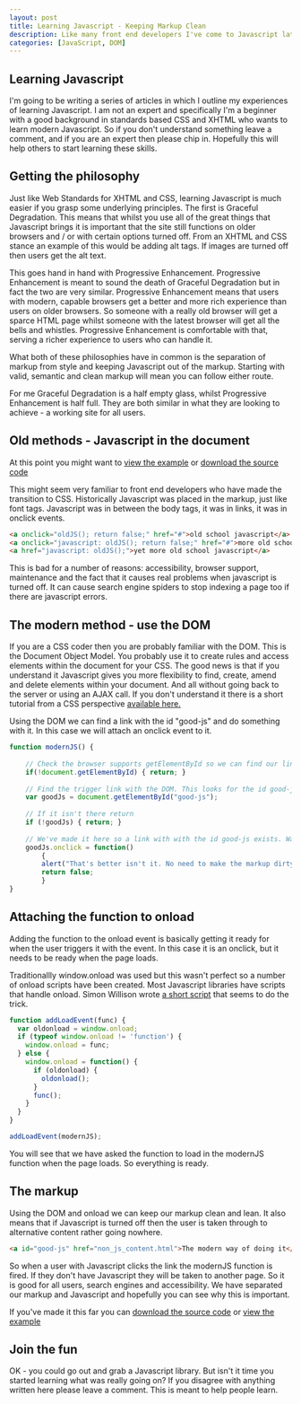 ```yaml
--- 
layout: post
title: Learning Javascript - Keeping Markup Clean
description: Like many front end developers I've come to Javascript late. Of course I could go and grab one of the many Javascript libraries out there. But I'm making an effort to learn Javascript. Thankfully it isn't as hard as you might think.
categories: [JavaScript, DOM]
---
```

## Learning Javascript

I'm going to be writing a series of articles in which I outline my experiences of learning Javascript. I am not an expert and specifically I'm a beginner with a good background in standards based CSS and XHTML who wants to learn modern Javascript. So if you don't understand something leave a comment, and if you are an expert then please chip in. Hopefully this will help others to start learning these skills. 

## Getting the philosophy

Just like Web Standards for XHTML and CSS, learning Javascript is much easier if you grasp some underlying principles. The first is Graceful Degradation. This means that whilst you use all of the great things that Javascript brings it is important that the site still functions on older browsers and / or with certain options turned off. From an XHTML and CSS stance an example of this would be adding alt tags. If images are turned off then users get the alt text. 

This goes hand in hand with Progressive Enhancement. Progressive Enhancement is meant to sound the death of Graceful Degradation but in fact the two are very similar. Progressive Enhancement means that users with modern, capable browsers get a better and more rich experience than users on older browsers. So someone with a really old browser will get a sparce HTML page whilst someone with the latest browser will get all the bells and whistles. Progressive Enhancement is comfortable with that, serving a richer experience to users who can handle it. 

What both of these philosophies have in common is the separation of markup from style and keeping Javascript out of the markup. Starting with valid, semantic and clean markup will mean you can follow either route. 

For me Graceful Degradation is a half empty glass, whilst Progressive Enhancement is half full. They are both similar in what they are looking to achieve - a working site for all users.

## Old methods - Javascript in the document

At this point you might want to [view the example][1] or [download the source code][2]

This might seem very familiar to front end developers who have made the transition to CSS. Historically Javascript was placed in the markup, just like font tags. Javascript was in between the body tags, it was in links, it was in onclick events. 

``` html 
<a onclick="oldJS(); return false;" href="#">old school javascript</a>
<a onclick="javascript: oldJS(); return false;" href="#">more old school javascript</a>
<a href="javascript: oldJS();">yet more old school javascript</a>
```

This is bad for a number of reasons: accessibility, browser support, maintenance and the fact that it causes real problems when javascript is turned off. It can cause search engine spiders to stop indexing a page too if there are javascript errors.

## The modern method - use the DOM

If you are a CSS coder then you are probably familiar with the DOM. This is the Document Object Model. You probably use it to create rules and access elements within the document for your CSS. The good news is that if you understand it Javascript gives you more flexibility to find, create, amend and delete elements within your document. And all without going back to the server or using an AJAX call. If you don't understand it there is a short tutorial from a CSS perspective [available here.][3]

Using the DOM we can find a link with the id "good-js" and do something with it. In this case we will attach an onclick event to it. 

``` javascript 
function modernJS() {
    
    // Check the browser supports getElementById so we can find our link
    if(!document.getElementById) { return; }
    
    // Find the trigger link with the DOM. This looks for the id good-js
    var goodJs = document.getElementById("good-js");
    
    // If it isn't there return
    if (!goodJs) { return; }
    
    // We've made it here so a link with with the id good-js exists. Wait for onclick and do something
    goodJs.onclick = function()
        {
        alert("That's better isn't it. No need to make the markup dirty!");
        return false;
        }
}
``` 

## Attaching the function to onload

Adding the function to the onload event is basically getting it ready for when the user triggers it with the event. In this case it is an onclick, but it needs to be ready when the page loads.

Traditionallly window.onload was used but this wasn't perfect so a number of onload scripts have been created. Most Javascript libraries have scripts that handle onload. Simon Willison wrote [a short script][4] that seems to do the trick.  

``` javascript 
function addLoadEvent(func) {
  var oldonload = window.onload;
  if (typeof window.onload != 'function') {
    window.onload = func;
  } else {
    window.onload = function() {
      if (oldonload) {
        oldonload();
      }
      func();
    }
  }
}

addLoadEvent(modernJS);
```

You will see that we have asked the function to load in the modernJS function when the page loads. So everything is ready.

## The markup

Using the DOM and onload we can keep our markup clean and lean. It also means that if Javascript is turned off then the user is taken through to alternative content rather going nowhere. 

``` html 
<a id="good-js" href="non_js_content.html">The modern way of doing it</a>
```

So when a user with Javascript clicks the link the modernJS function is fired. If they don't have Javascript they will be taken to another page. So it is good for all users, search engines and accessibility. We have separated our markup and Javascript and hopefully you can see why this is important. 

If you've made it this far you can [download the source code][2] or [view the example][1]

## Join the fun

OK - you could go out and grab a Javascript library. But isn't it time you started learning what was really going on? If you disagree with anything written here please leave a comment. This is meant to help people learn.

 [1]: http://shapeshed.com/examples/keeping-markup-clean/
 [2]: http://cdn.shapeshed.com/downloads/keeping-markup-clean.zip
 [3]: http://shapeshed.com/journal/dom_css_a_beautiful_couple/
 [4]: http://simonwillison.net/2004/May/26/addLoadEvent/
